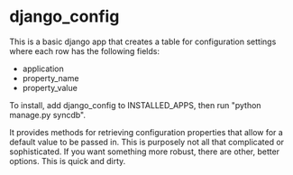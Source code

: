# django_config

This is a basic django app that creates a table for configuration settings where each row has the following fields:
- application
- property_name
- property_value

To install, add django_config to INSTALLED_APPS, then run "python manage.py syncdb".

It provides methods for retrieving configuration properties that allow for a default value to be passed in.  This is purposely not all that complicated or sophisticated.  If you want something more robust, there are other, better options.  This is quick and dirty.
